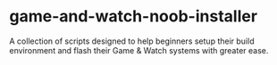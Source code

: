 # game-and-watch-noob-installer
A collection of scripts designed to help beginners setup their build environment and flash their Game &amp; Watch systems with greater ease. 
